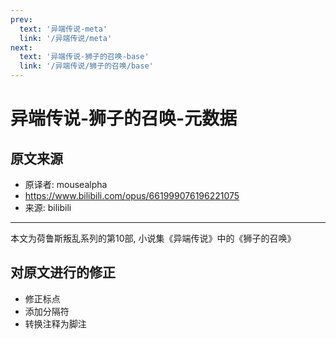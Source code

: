 ```yaml
---
prev:
  text: '异端传说-meta'
  link: '/异端传说/meta'
next:
  text: '异端传说-狮子的召唤-base'
  link: '/异端传说/狮子的召唤/base'
---
```


# 异端传说-狮子的召唤-元数据

## 原文来源

+ 原译者: mousealpha
+ <https://www.bilibili.com/opus/661999076196221075>
+ 来源: bilibili

--------

本文为荷鲁斯叛乱系列的第10部, 小说集《异端传说》中的《狮子的召唤》

## 对原文进行的修正

+ 修正标点
+ 添加分隔符
+ 转换注释为脚注
